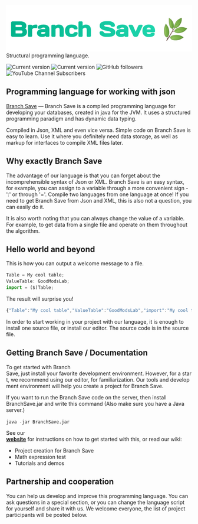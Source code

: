 ![BranchSave](https://github.com/GoodModsLab-Official/BranchSave/blob/8587a18b45acc9e02e7a1498bc53e5a78825b952/%D0%B8%D1%81%D1%82%D0%BE%D1%87%D0%BD%D0%B8%D0%BA/ic_title_logo.png)
Structural programming language.

![Current version](https://img.shields.io/badge/BranchSave-v1.0.0-%2330BF84) ![Current version](https://img.shields.io/badge/Publish-05.11.2022-%2330BF84)
![GitHub followers](https://img.shields.io/github/followers/GoodModsLab-Official?style=social) 
![YouTube Channel Subscribers](https://img.shields.io/youtube/channel/subscribers/UCWMQHUQ3-Of_pYqNvXZHqFQ?style=social)

## Programming language for working with json
[Branch Save](https://goodmodslab-official.github.io) — Branch Save is a compiled programming language for developing your databases, created in java for the JVM. It uses a structured programming paradigm and has dynamic data typing.

Compiled in Json, XML and even vice versa. Simple code on Branch Save is easy to learn. Use it where you definitely need data storage, as well as markup for interfaces to compile XML files later.

## Why exactly Branch Save
The advantage of our language is that you can forget about the incomprehensible syntax of Json or XML. 
Branch Save is an easy syntax, for example, you can assign to a variable through a more convenient sign - ':' or through '='.
Compile two languages from one language at once! 
If you need to get Branch Save from Json and XML, this is also not a question, you can easily do it.

It is also worth noting that you can always change the value of a variable. 
For example, to get data from a single file and operate on them throughout the algorithm.

## Hello world and beyond 
This is how you can output a welcome message to a file.
```javascript
Table = My cool table;
ValueTable: GoodModsLab;
import = ($)Table;
```
The result will surprise you!
```javascript
{"Table":"My cool table","ValueTable":"GoodModsLab","import":"My cool table"}
```
In order to start working in your project with our language, it is enough to install one source file, or install our editor.
The source code is in the source file.

## Getting Branch Save / Documentation
To get started with Branch Save, just install your favorite development environment. However, for a start, we recommend using our editor, for familiarization. Our tools and development environment will help you create a project for Branch Save. 

If you want to run the Branch Save code on the server, then install BranchSave.jar and write this command (Also make sure you have a Java server.) 

`java -jar BranchSave.jar`
  
 See our __[website](https://goodmodslab-official.github.io)__ for instructions on how to get started with this, or read our wiki: 
 * Project creation for Branch Save
 * Math expression test
 * Tutorials and demos

## Partnership and cooperation
You can help us develop and improve this programming language.
You can ask questions in a special section, or you can change the language script for yourself and share it with us.
We welcome everyone, the list of project participants will be posted below.
